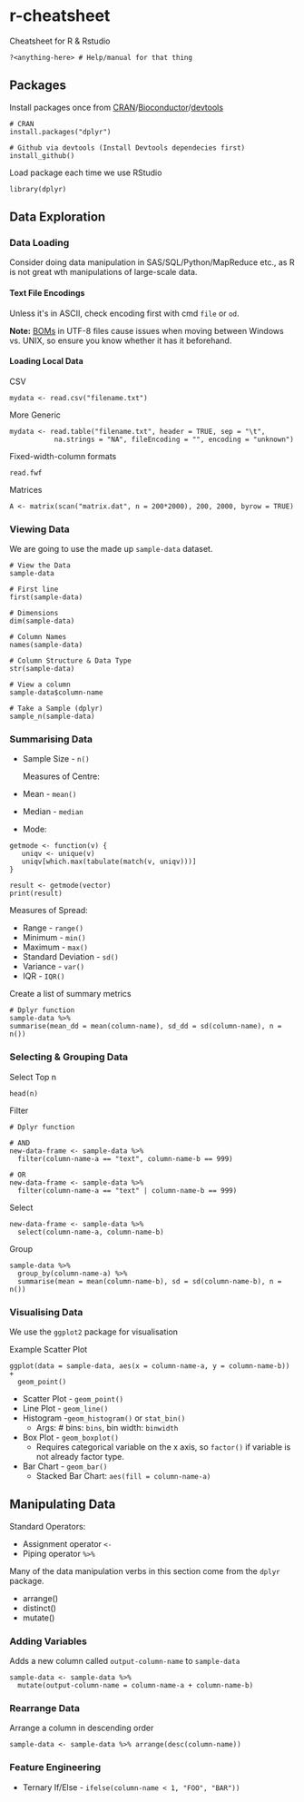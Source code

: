 # r-cheatsheet
Cheatsheet for R &amp; Rstudio

```
?<anything-here> # Help/manual for that thing
```

## Packages
Install packages once from [CRAN](https://cran.r-project.org)/[Bioconductor](https://www.bioconductor.org)/[devtools](https://www.rstudio.com/products/rpackages/devtools/)
```
# CRAN
install.packages("dplyr")

# Github via devtools (Install Devtools dependecies first)
install_github()
```
Load package each time we use RStudio
```
library(dplyr)
```

## Data Exploration
### Data Loading
Consider doing data manipulation in SAS/SQL/Python/MapReduce etc., as R is not great wth manipulations of large-scale data.
#### Text File Encodings
Unless it's in ASCII, check encoding first with cmd `file` or `od`. 

**Note:** [BOMs](https://en.wikipedia.org/wiki/Byte_order_mark)
in UTF-8 files cause issues when moving between Windows vs. UNIX, so ensure you know whether it has it beforehand.

#### Loading Local Data
CSV
```
mydata <- read.csv("filename.txt")
```
More Generic
```
mydata <- read.table("filename.txt", header = TRUE, sep = "\t",
           na.strings = "NA", fileEncoding = "", encoding = "unknown")
```
Fixed-width-column formats
```
read.fwf
```
Matrices
```
A <- matrix(scan("matrix.dat", n = 200*2000), 200, 2000, byrow = TRUE)
```
### Viewing Data
We are going to use the made up `sample-data` dataset.

```
# View the Data
sample-data

# First line
first(sample-data)

# Dimensions
dim(sample-data)

# Column Names
names(sample-data)

# Column Structure & Data Type
str(sample-data)

# View a column
sample-data$column-name

# Take a Sample (dplyr)
sample_n(sample-data)
```

### Summarising Data

* Sample Size - `n()`

  Measures of Centre:
* Mean - `mean()`
* Median - `median`
* Mode:
```
getmode <- function(v) {
   uniqv <- unique(v)
   uniqv[which.max(tabulate(match(v, uniqv)))]
}

result <- getmode(vector)
print(result)
```

Measures of Spread:
* Range - `range()`
* Minimum - `min()`
* Maximum - `max()`
* Standard Deviation - `sd()`
* Variance - `var()`
* IQR - `IQR()`
  

Create a list of summary metrics
```
# Dplyr function
sample-data %>%
summarise(mean_dd = mean(column-name), sd_dd = sd(column-name), n = n())
```

### Selecting & Grouping Data
Select Top n
```
head(n)
```

Filter
```
# Dplyr function 

# AND
new-data-frame <- sample-data %>%
  filter(column-name-a == "text", column-name-b == 999)

# OR  
new-data-frame <- sample-data %>%
  filter(column-name-a == "text" | column-name-b == 999)
```
Select
```
new-data-frame <- sample-data %>%
  select(column-name-a, column-name-b)
```
Group
```
sample-data %>%
  group_by(column-name-a) %>%
  summarise(mean = mean(column-name-b), sd = sd(column-name-b), n = n())
  ```

### Visualising Data
We use the `ggplot2` package for visualisation

Example Scatter Plot
```
ggplot(data = sample-data, aes(x = column-name-a, y = column-name-b)) +
  geom_point() 
```

* Scatter Plot - `geom_point()`
* Line Plot - `geom_line()`
* Histogram -`geom_histogram()` or `stat_bin()`
    * Args: # bins: `bins`, bin width: `binwidth`
* Box Plot - `geom_boxplot()`
    * Requires categorical variable on the x axis, so `factor()` if variable is not already factor type.
* Bar Chart - `geom_bar()`
    * Stacked Bar Chart: `aes(fill = column-name-a)`

## Manipulating Data
Standard Operators:
* Assignment operator `<-`
* Piping operator `%>%`

Many of the data manipulation verbs in this section come from the `dplyr` package.
* arrange()
* distinct()
* mutate()

### Adding Variables
Adds a new column called `output-column-name` to `sample-data`
```
sample-data <- sample-data %>%
  mutate(output-column-name = column-name-a + column-name-b)
```

### Rearrange Data
Arrange a column in descending order
```
sample-data <- sample-data %>% arrange(desc(column-name))
```

### Feature Engineering 
* Ternary If/Else - `ifelse(column-name < 1, "FOO", "BAR"))`
